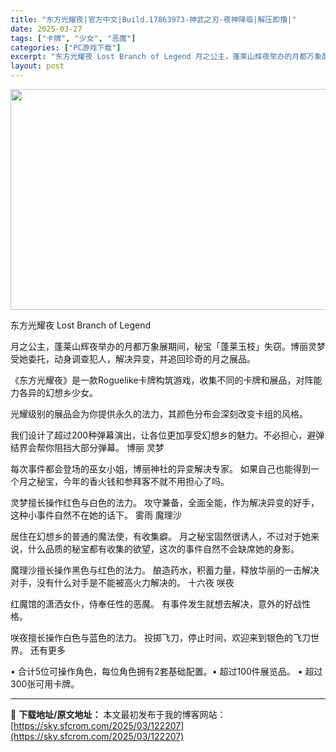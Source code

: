 ```yaml
---
title: "东方光耀夜|官方中文|Build.17863973-神武之刃-夜神降临|解压即撸|"
date: 2025-03-27
tags: ["卡牌", "少女", "恶魔"]
categories: ["PC游戏下载"]
excerpt: "东方光耀夜 Lost Branch of Legend 月之公主，蓬莱山辉夜举办的月都万象展期间，秘宝「蓬莱玉枝」失窃。博丽灵梦受她委托，动身调查犯人，解决异变，并追回珍奇的月之展品。 《东方光耀夜》是一款Roguelike卡牌构筑游戏，收集不同的卡牌和展品，对阵能力各异的幻想乡少女。 光耀级别的展&hellip;"
layout: post
---
```


<img class="aligncenter size-full wp-image-122201" src="https://sky.sfcrom.com/wp-content/uploads/2025/03/2025032702145792.webp" alt="" width="616" height="353" />

东方光耀夜 Lost Branch of Legend

月之公主，蓬莱山辉夜举办的月都万象展期间，秘宝「蓬莱玉枝」失窃。博丽灵梦受她委托，动身调查犯人，解决异变，并追回珍奇的月之展品。

《东方光耀夜》是一款Roguelike卡牌构筑游戏，收集不同的卡牌和展品，对阵能力各异的幻想乡少女。

光耀级别的展品会为你提供永久的法力，其颜色分布会深刻改变卡组的风格。

我们设计了超过200种弹幕演出，让各位更加享受幻想乡的魅力。不必担心，避弹结界会帮你阻挡大部分弹幕。
博丽 灵梦

每次事件都会登场的巫女小姐，博丽神社的异变解决专家。
如果自己也能得到一个月之秘宝，今年的香火钱和参拜客不就不用担心了吗。

灵梦擅长操作红色与白色的法力。
攻守兼备，全面全能，作为解决异变的好手，这种小事件自然不在她的话下。
雾雨 魔理沙

居住在幻想乡的普通的魔法使，有收集癖。
月之秘宝固然很诱人，不过对于她来说，什么品质的秘宝都有收集的欲望，这次的事件自然不会缺席她的身影。

魔理沙擅长操作黑色与红色的法力。
酿造药水，积蓄力量，释放华丽的一击解决对手，没有什么对手是不能被高火力解决的。
十六夜 咲夜

红魔馆的潇洒女仆，侍奉任性的恶魔。
有事件发生就想去解决，意外的好战性格。

咲夜擅长操作白色与蓝色的法力。
投掷飞刀，停止时间，欢迎来到银色的飞刀世界。
还有更多

• 合计5位可操作角色，每位角色拥有2套基础配置。• 超过100件展览品。
• 超过300张可用卡牌。

---
📖 **下载地址/原文地址：** 本文最初发布于我的博客网站：[https://sky.sfcrom.com/2025/03/122207](https://sky.sfcrom.com/2025/03/122207)
